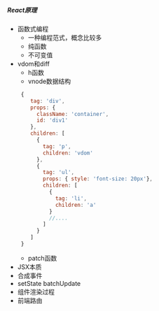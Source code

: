 ##### React原理
- 函数式编程
  - 一种编程范式，概念比较多
  - 纯函数
  - 不可变值
- vdom和diff
  - h函数
  - vnode数据结构
  ```javascript
   {
      tag: 'div',
      props: {
        className: 'container',
        id: 'div1'
      },
      children: [
        {
          tag: 'p',
          children: 'vdom'
        },
        {
          tag: 'ul',
          props: { style: 'font-size: 20px'},
          children: [
            {
              tag: 'li',
              children: 'a'
            } 
            //....
          ]
        }
      ]
   }
  ```
  - patch函数
- JSX本质
- 合成事件
- setState batchUpdate
- 组件渲染过程
- 前端路由
